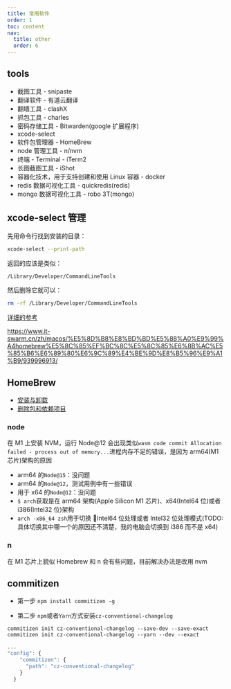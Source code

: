 ```yaml
---
title: 常用软件
order: 1
toc: content
nav:
  title: other
  order: 6
---
```


## tools

- 截图工具 - snipaste
- 翻译软件 - 有道云翻译
- 翻墙工具 - clashX
- 抓包工具 - charles
- 密码存储工具 - Bitwarden(google 扩展程序)
- xcode-select
- 软件包管理器 - HomeBrew
- node 管理工具 - n/nvm
- 终端 - Terminal - iTerm2
- 长图截图工具 - iShot
- 容器化技术，用于支持创建和使用 Linux 容器 - docker
- redis 数据可视化工具 - quickredis(redis)
- mongo 数据可视化工具 - robo 3T(mongo)

## xcode-select 管理

先用命令行找到安装的目录：

```bash
xcode-select --print-path
```

返回的应该是类似：

```bash
/Library/Developer/CommandLineTools
```

然后删除它就可以：

```bash
rm -rf /Library/Developer/CommandLineTools
```

[详细的参考](https://developer.apple.com/library/archive/technotes/tn2339/_index.html#//apple_ref/doc/uid/DTS40014588-CH1-HOW_CAN_I_UNINSTALL_THE_COMMAND_LINE_TOOLS_)

<https://www.it-swarm.cn/zh/macos/%E5%8D%B8%E8%BD%BD%E5%88%A0%E9%99%A4homebrew%E5%8C%85%EF%BC%8C%E5%8C%85%E6%8B%AC%E5%85%B6%E6%89%80%E6%9C%89%E4%BE%9D%E8%B5%96%E9%A1%B9/939996913/>

## HomeBrew

- [安装与卸载](https://github.com/homebrew/install#uninstall-homebrew)
- [删除包和依赖项目](https://github.com/beeftornado/homebrew-rmtree)

### node

在 M1 上安装 NVM，运行 Node@12 会出现类似`wasm code commit Allocation failed - process out of memory...`进程内存不足的错误，是因为 arm64(M1 芯片)架构的原因

- arm64 的`Node@15`：没问题
- arm64 的`Node@12`，测试用例中有一些错误
- 用于 x64 的`Node@12`：没问题
- `$ arch`获取是在 arm64 架构(Apple Silicon M1 芯片)、x64(Intel64 位)或者 i386(Intel32 位)架构
- `arch -x86_64 zsh`用于切换 Intel64 位处理或者 Intel32 位处理模式(TODO:具体切换其中哪一个的原因还不清楚，我的电脑会切换到 i386 而不是 x64)

### n

在 M1 芯片上貌似 Homebrew 和 n 会有些问题，目前解决办法是改用 nvm

## commitizen

- 第一步
  `npm install commitizen -g`

- 第二步 `npm`或者`Yarn`方式安装`cz-conventional-changelog`

`commitizen init cz-conventional-changelog --save-dev --save-exact`
`commitizen init cz-conventional-changelog --yarn --dev --exact`

```javascript
...
"config": {
    "commitizen": {
      "path": "cz-conventional-changelog"
    }
  }
```

